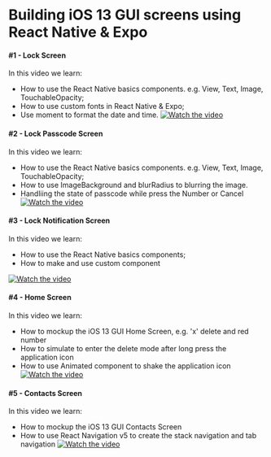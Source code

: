 # Building iOS 13 GUI screens using React Native & Expo



#### #1 - Lock Screen
In this video we learn:
- How to use the React Native basics components. e.g. View, Text, Image, TouchableOpacity;
- How to use custom fonts in React Native & Expo;
- Use moment to format the date and time.
[![Watch the video](https://tva1.sinaimg.cn/large/008eGmZEgy1gnm1xemuglj30hs0a0aeb.jpg)](https://youtu.be/mvY_TQM0rVE)

#### #2 - Lock Passcode Screen
In this video we learn:
- How to use the React Native basics components. e.g. View, Text, Image, TouchableOpacity;
- How to use ImageBackground and blurRadius to blurring the image.
- Handliing the state of passcode while press the Number or Cancel
[![Watch the video](https://tva1.sinaimg.cn/large/008eGmZEgy1gnmw5hn7drj30zk0k0tl0.jpg)](https://youtu.be/YCb6b8__amE)

#### #3 - Lock Notification Screen
In this video we learn:
- How to use the React Native basics components;
- How to make and use custom component

[![Watch the video](https://tva1.sinaimg.cn/large/008eGmZEgy1gnmw68392zj30zk0k0tn9.jpg)](https://youtu.be/krxCPfPZo3Q)
#### #4 - Home Screen
In this video we learn:
- How to mockup the iOS 13 GUI Home Screen, e.g. 'x' delete and red number
- How to simulate to enter the delete mode after long press the application icon
- How to use Animated component to shake the application icon
[![Watch the video](https://tva1.sinaimg.cn/large/008eGmZEgy1gnmw6ugnfkj30zk0k0gy1.jpg)](https://youtu.be/RG6_UDyOq0E)
#### #5 - Contacts Screen
In this video we learn:
- How to mockup the iOS 13 GUI Contacts Screen
- How to use React Navigation v5 to create the stack navigation and tab navigation
[![Watch the video](https://tva1.sinaimg.cn/large/008eGmZEgy1gnmw7eejroj30zk0k0qco.jpg)](https://youtu.be/HE4cV49vje0)
